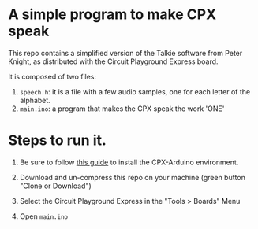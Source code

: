 # A simple program to make CPX speak

This repo contains a simplified version of the Talkie software from
Peter Knight, as distributed with the Circuit Playground Express board.

It is composed of two files:

1.  `speech.h`: it is a file with a few audio samples, one for each
    letter of the alphabet.
2.  `main.ino`: a program that makes the CPX speak the work 'ONE'

# Steps to run it.

1.  Be sure to follow [this
    guide](https://learn.adafruit.com/adafruit-circuit-playground-express/set-up-arduino-ide)
    to install the CPX-Arduino environment.

2.  Download and un-compress this repo on your machine (green button
    "Clone or Download")
    
3. Select the Circuit Playground Express in the "Tools > Boards" Menu

4. Open `main.ino`
